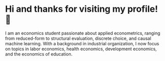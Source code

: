# Hi and thanks for visiting my profile! 👋 

I am an economics student passionate about applied econometrics, ranging from reduced-form to structural evaluation, discrete choice, and causal machine learning. With a background in industrial organization, I now focus on topics in labor economics, health economics, development economics, and the economics of education.

  









 

 






